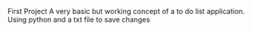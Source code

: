 First Project 
A very basic but working concept of a to do list application.
Using python and a txt file to save changes
